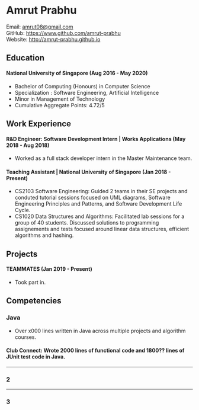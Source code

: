 # Amrut Prabhu

Email: amrut08@gmail.com <br>
GitHub: https://www.github.com/amrut-prabhu <br>
Website: http://amrut-prabhu.github.io

## Education

#### National University of Singapore (Aug 2016 - May 2020)
- Bachelor of Computing (Honours) in Computer Science
- Specialization : Software Engineering, Artificial Intelligence
- Minor in Management of Technology
- Cumulative Aggregate Points: 4.72/5

## Work Experience

#### R&D Engineer: Software Development Intern | Works Applications (May 2018 - Aug 2018)

- Worked as a full stack developer intern in the Master Maintenance team.

#### Teaching Assistant | National University of Singapore (Jan 2018 - Present)

- CS2103 Software Engineering: Guided 2 teams in their SE projects and conduted tutorial sessions focused on UML diagrams, Software Engineering Principles and Patterns, and Software Development Life Cycle. 
- CS1020 Data Structures and Algorithms: Facilitated lab sessions for a group of 40 students. Discussed solutions to programming assignements and tests focused around linear data structures, efficient algorithms and hashing.

## Projects

#### TEAMMATES (Jan 2019 - Present)

- Took part in.


## Competencies

<!-- - Expertise: Java, Code Analysis
- Other Areas: JavaScript, Python, HTML, CSS, Vue.js, C/C++, MySQL
## Expertise Area -->

### Java

- Over x000 lines written in Java across multiple projects and algorithm courses.

#### Club Connect: Wrote 2000 lines of functional code and 1800?? lines of JUnit test code in Java.

---

### 2


---

### 3
